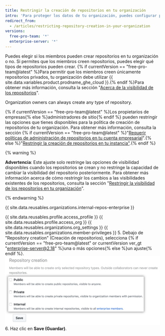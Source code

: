 ```yaml
---
title: Restringir la creación de repositorios en tu organización
intro: 'Para proteger los datos de tu organización, puedes configurar permisos para crear repositorios en tu organización.'
redirect_from:
  - /articles/restricting-repository-creation-in-your-organization
versions:
  free-pro-team: '*'
  enterprise-server: '*'
---
```


Puedes elegir si los miembros pueden crear repositorios en tu organización o no. Si permites que los miembros creen repositorios, puedes elegir qué tipos de repositorios pueden crear. {% if currentVersion == "free-pro-team@latest" %}Para permitir que los miembros creen únicamente repositorios privados, tu organización debe utilizar {{ site.data.variables.product.prodname_ghe_cloud }}.{% endif %}Para obtener más información, consulta la sección "[Acerca de la visibilidad de los repositorios](/github/creating-cloning-and-archiving-repositories/about-repository-visibility)".

Organization owners can always create any type of repository.

{% if currentVersion == "free-pro-team@latest" %}Los propietarios de empresas{% else %}administradores de sitio{% endif %} pueden restringir las opciones que tienes disponibles para la política de creación de repositorios de tu organización. Para obtener más información, consulta la sección {% if currentVersion == "free-pro-team@latest" %}"[Requerir políticas de administración de repositorios en tu cuenta empresarial](/github/setting-up-and-managing-your-enterprise-account/enforcing-repository-management-policies-in-your-enterprise-account)".{% else %}"[Restringir la creación de repositorios en tu instancia"](/enterprise/admin/user-management/restricting-repository-creation-in-your-instance).{% endif %}

{% warning %}

**Advertencia**: Este ajuste solo restringe las opciones de visibilidad disponibles cuando los repositorios se crean y no restringe la capacidad de cambiar la visibilidad del repositorio posteriormente. Para obtener más información acerca de cómo restringir los cambios a las visibilidades existentes de los repositorios, consulta la sección "[Restringir la visibilidad de los repositorios en tu organización](/github/setting-up-and-managing-organizations-and-teams/restricting-repository-visibility-changes-in-your-organization)".

{% endwarning %}

{{ site.data.reusables.organizations.internal-repos-enterprise }}

{{ site.data.reusables.profile.access_profile }}
{{ site.data.reusables.profile.access_org }}
{{ site.data.reusables.organizations.org_settings }}
{{ site.data.reusables.organizations.member-privileges }}
5. Debajo de "Repository creation" (Creación de repositorios), selecciona {% if currentVersion == "free-pro-team@latest" or currentVersion ver_gt "enterprise-server@2.18" %}una o más opciones{% else %}un ajuste{% endif %}. ![Opciones de creación de repositorio](/assets/images/help/organizations/repo-creation-perms-radio-buttons.png)
6. Haz clic en **Save (Guardar)**.
